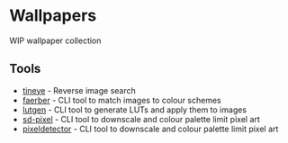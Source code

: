 # Wallpapers

WIP wallpaper collection

## Tools

- [tineye](https://www.tineye.com/) - Reverse image search
- [faerber](https://github.com/nekowinston/faerber) - CLI tool to match images to colour schemes
- [lutgen](https://github.com/ozwaldorf/lutgen-rs) - CLI tool to generate LUTs and apply them to images
- [sd-pixel](https://github.com/Leodotpy/sd-pixel) - CLI tool to downscale and colour palette limit pixel art
- [pixeldetector](https://github.com/Astropulse/pixeldetector) - CLI tool to downscale and colour palette limit pixel art
